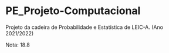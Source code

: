 # PE_Projeto-Computacional

Projeto da cadeira de Probabilidade e Estatística de LEIC-A. (Ano 2021/2022)

Nota: 18.8
